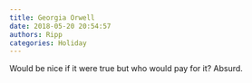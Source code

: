 ```yaml
---
title: Georgia Orwell
date: 2018-05-20 20:54:57
authors: Ripp
categories: Holiday
---
```


 Would be nice if it were true but who would pay for it?  Absurd.